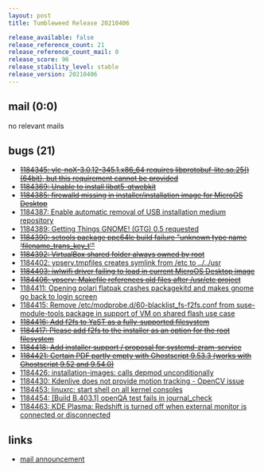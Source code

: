 ```yaml
---
layout: post
title: Tumbleweed Release 20210406

release_available: false
release_reference_count: 21
release_reference_count_mail: 0
release_score: 96
release_stability_level: stable
release_version: 20210406
---
```


## mail (0:0)

no relevant mails

## bugs (21)

<!--more-->

- ~~[1184345: vlc-noX-3.0.12-345.1.x86_64 requires libprotobuf-lite.so.25()(64bit), but this requirement cannot be provided](https://bugzilla.opensuse.org/show_bug.cgi?id=1184345)~~
- ~~[1184369: Unable to install libqt5-qtwebkit](https://bugzilla.opensuse.org/show_bug.cgi?id=1184369)~~
- ~~[1184385: firewalld missing in installer/installation image for MicroOS Desktop](https://bugzilla.opensuse.org/show_bug.cgi?id=1184385)~~
- [1184387: Enable automatic removal of USB installation medium repository](https://bugzilla.opensuse.org/show_bug.cgi?id=1184387)
- [1184389: Getting Things GNOME! (GTG) 0.5 requested](https://bugzilla.opensuse.org/show_bug.cgi?id=1184389)
- ~~[1184390: setools package ppc64le build failure "unknown type name ‘filename_trans_key_t’"](https://bugzilla.opensuse.org/show_bug.cgi?id=1184390)~~
- ~~[1184392: VirtualBox shared folder always owned by root](https://bugzilla.opensuse.org/show_bug.cgi?id=1184392)~~
- [1184402: ypserv.tmpfiles creates symlink from /etc to ../../usr](https://bugzilla.opensuse.org/show_bug.cgi?id=1184402)
- ~~[1184403: iwlwifi driver failing to load in current MicroOS Desktop image](https://bugzilla.opensuse.org/show_bug.cgi?id=1184403)~~
- ~~[1184406: ypserv: Makefile references old files after /usr/etc project](https://bugzilla.opensuse.org/show_bug.cgi?id=1184406)~~
- [1184411: Opening polari flatpak crashes packagekitd and makes gnome go back to login screen](https://bugzilla.opensuse.org/show_bug.cgi?id=1184411)
- [1184415: Remove /etc/modprobe.d/60-blacklist_fs-f2fs.conf from suse-module-tools package in support of VM on shared flash use case](https://bugzilla.opensuse.org/show_bug.cgi?id=1184415)
- ~~[1184416: Add f2fs to YaST as a fully-supported filesystem](https://bugzilla.opensuse.org/show_bug.cgi?id=1184416)~~
- ~~[1184417: Please add f2fs to the installer as an option for the root filesystem](https://bugzilla.opensuse.org/show_bug.cgi?id=1184417)~~
- ~~[1184418: Add installer support / proposal for systemd-zram-service](https://bugzilla.opensuse.org/show_bug.cgi?id=1184418)~~
- ~~[1184421: Certain PDF partly empty with Ghostscript 9.53.3 (works with Ghostscript 9.52 and 9.54.0)](https://bugzilla.opensuse.org/show_bug.cgi?id=1184421)~~
- [1184426: installation-images: calls depmod unconditionally](https://bugzilla.opensuse.org/show_bug.cgi?id=1184426)
- [1184430: Kdenlive does not provide motion tracking - OpenCV issue](https://bugzilla.opensuse.org/show_bug.cgi?id=1184430)
- [1184453: linuxrc: start shell on all kernel consoles](https://bugzilla.opensuse.org/show_bug.cgi?id=1184453)
- [1184454: \[Build B.403.1\] openQA test fails in journal_check](https://bugzilla.opensuse.org/show_bug.cgi?id=1184454)
- [1184463: KDE Plasma: Redshift is turned off when external monitor is connected or disconnected](https://bugzilla.opensuse.org/show_bug.cgi?id=1184463)



## links

- [mail announcement](https://github.com/boombatower/tumbleweed-review/issues/10)
